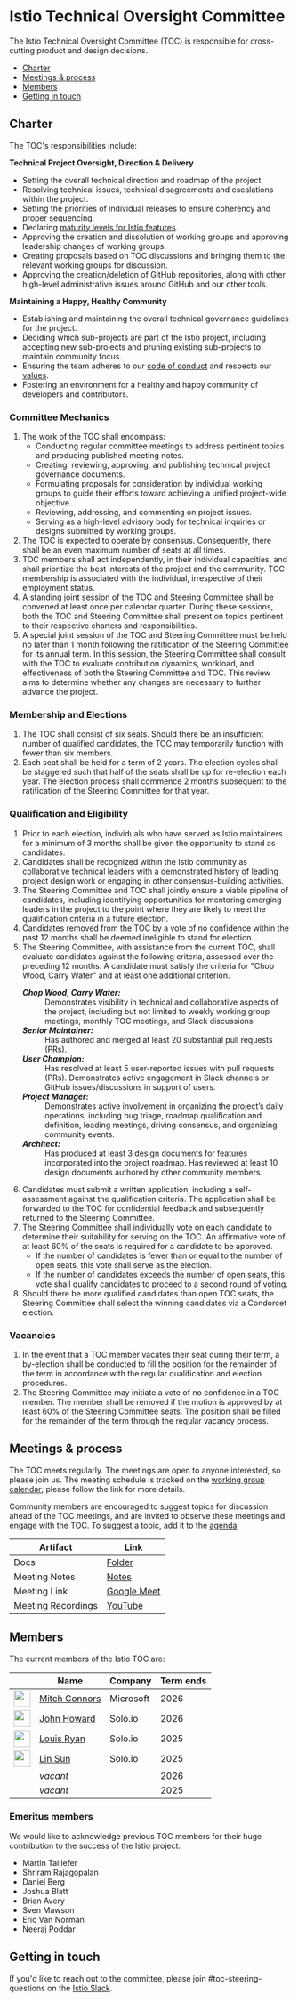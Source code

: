 # Istio Technical Oversight Committee

The Istio Technical Oversight Committee (TOC) is responsible for cross-cutting product and design decisions.

* [Charter](#charter)
* [Meetings & process](#meetings--process)
* [Members](#members)
* [Getting in touch](#getting-in-touch)

## Charter

The TOC's responsibilities include:

**Technical Project Oversight, Direction & Delivery**

  * Setting the overall technical direction and roadmap of the project.
  * Resolving technical issues, technical disagreements and escalations within the project.
  * Setting the priorities of individual releases to ensure coherency and proper sequencing.
  * Declaring [maturity levels for Istio features](https://istio.io/latest/docs/releases/feature-stages/).
  * Approving the creation and dissolution of working groups and approving leadership changes of working groups.
  * Creating proposals based on TOC discussions and bringing them to the relevant working groups for discussion.
  * Approving the creation/deletion of GitHub repositories, along with other high-level administrative issues around GitHub and our other tools.

**Maintaining a Happy, Healthy Community**

  * Establishing and maintaining the overall technical governance guidelines for the project.
  * Deciding which sub-projects are part of the Istio project, including accepting new sub-projects and pruning existing sub-projects to
    maintain community focus.
  * Ensuring the team adheres to our [code of conduct](CONTRIBUTING.md#code-of-conduct) and respects our [values](VALUES.md).
  * Fostering an environment for a healthy and happy community of developers and contributors.

### Committee Mechanics

1. The work of the TOC shall encompass:
    * Conducting regular committee meetings to address pertinent topics and producing published meeting notes.
    * Creating, reviewing, approving, and publishing technical project governance documents.
    * Formulating proposals for consideration by individual working groups to guide their efforts toward achieving a unified project-wide objective.
    * Reviewing, addressing, and commenting on project issues.
    * Serving as a high-level advisory body for technical inquiries or designs submitted by working groups.
2. The TOC is expected to operate by consensus. Consequently, there shall be an even maximum number of seats at all times.
3. TOC members shall act independently, in their individual capacities, and shall prioritize the best interests of the project and the community. TOC membership is associated with the individual, irrespective of their employment status.
4. A standing joint session of the TOC and Steering Committee shall be convened at least once per calendar quarter. During these sessions, both the TOC and Steering Committee shall present on topics pertinent to their respective charters and responsibilities.
5. A special joint session of the TOC and Steering Committee must be held no later than 1 month following the ratification of the Steering Committee for its annual term. In this session, the Steering Committee shall consult with the TOC to evaluate contribution dynamics, workload, and effectiveness of both the Steering Committee and TOC. This review aims to determine whether any changes are necessary to further advance the project.

### Membership and Elections

1. The TOC shall consist of six seats. Should there be an insufficient number of qualified candidates, the TOC may temporarily function with fewer than six members.
2. Each seat shall be held for a term of 2 years. The election cycles shall be staggered such that half of the seats shall be up for re-election each year. The election process shall commence 2 months subsequent to the ratification of the Steering Committee for that year.

### Qualification and Eligibility

1. Prior to each election, individuals who have served as Istio maintainers for a minimum of 3 months shall be given the opportunity to stand as candidates.
2. Candidates shall be recognized within the Istio community as collaborative technical leaders with a demonstrated history of leading project design work or engaging in other consensus-building activities.
3. The Steering Committee and TOC shall jointly ensure a viable pipeline of candidates, including identifying opportunities for mentoring emerging leaders in the project to the point where they are likely to meet the qualification criteria in a future election.
4. Candidates removed from the TOC by a vote of no confidence within the past 12 months shall be deemed ineligible to stand for election.
5. The Steering Committee, with assistance from the current TOC, shall evaluate candidates against the following criteria, assessed over the preceding 12 months. A candidate must satisfy the criteria for "Chop Wood, Carry Water" and at least one additional criterion.

  <ul style="list-style-type:none;">
      <dl>
          <dt><b><i>Chop Wood, Carry Water:</i></b></dt>
          <dd>Demonstrates visibility in technical and collaborative aspects of the project, including but not limited to
              weekly working group meetings, monthly TOC meetings, and Slack discussions.</dd>
          <dt><b><i>Senior Maintainer:</i></b></dt>
          <dd>Has authored and merged at least 20 substantial pull requests (PRs).</dd>
          <dt><b><i>User Champion:</i></b></dt>
          <dd>
              Has resolved at least 5 user-reported issues with pull requests (PRs). Demonstrates active engagement in Slack channels or GitHub issues/discussions in support of users.
          </dd>
          <dt><b><i>Project Manager:</i></b></dt>
          <dd>
              Demonstrates active involvement in organizing the project’s daily operations, including bug triage, roadmap
              qualification and definition, leading meetings, driving consensus, and organizing community events.
          </dd>
          <dt><b><i>Architect:</i></b></dt>
          <dd>
              Has produced at least 3 design documents for features incorporated into the project roadmap. Has reviewed at least 10 design documents authored by other community members.
          </dd>
      </dl>
  </ul>

6. Candidates must submit a written application, including a self-assessment against the qualification criteria. The application shall be forwarded to the TOC for confidential feedback and subsequently returned to the Steering Committee.
7. The Steering Committee shall individually vote on each candidate to determine their suitability for serving on the TOC. An affirmative vote of at least 60% of the seats is required for a candidate to be approved.
   * If the number of candidates is fewer than or equal to the number of open seats, this vote shall serve as the election.
   * If the number of candidates exceeds the number of open seats, this vote shall qualify candidates to proceed to a second round of voting.
8. Should there be more qualified candidates than open TOC seats, the Steering Committee shall select the winning candidates via a Condorcet election.

### Vacancies

1. In the event that a TOC member vacates their seat during their term, a by-election shall be conducted to fill the position for the remainder of the term in accordance with the regular qualification and election procedures.
2. The Steering Committee may initiate a vote of no confidence in a TOC member. The member shall be removed if the motion is approved by at least 60% of the Steering Committee seats. The position shall be filled for the remainder of the term through the regular vacancy process.

## Meetings & process

The TOC meets regularly. The meetings are open to anyone interested, so please join us. The meeting schedule is tracked
on the [working group calendar](WORKING-GROUPS.md#working-group-meetings); please follow the link for more details.

Community members are encouraged to suggest topics for discussion ahead of the TOC meetings, and are invited
to observe these meetings and engage with the TOC. To suggest a topic, add it to the [agenda](https://docs.google.com/document/d/13lxJqtlaQhmV2EwsNnS6h-_O4pobZQZuMjrzOeMgVI0/edit#heading=h.ipnfbx7g04vg).

Artifact | Link
---|---
Docs | [Folder](https://drive.google.com/drive/folders/1-BLXbKg8mfnXbip4IThz4R4GH2PEsLZO)
Meeting Notes | [Notes](https://docs.google.com/document/d/13lxJqtlaQhmV2EwsNnS6h-_O4pobZQZuMjrzOeMgVI0/edit#heading=h.ipnfbx7g04vg)
Meeting Link | [Google Meet](https://meet.google.com/ccb-cxqf-sym)
Meeting Recordings | [YouTube](https://www.youtube.com/playlist?list=PL7wB27eZmdfc4YPa8y3hk8BG3r8INCpRo)

## Members

The current members of the Istio TOC are:

&nbsp; | Name | Company | Term ends
---|---|---|--
<img width="30px" src="https://avatars.githubusercontent.com/u/821270?v=4"> | [Mitch Connors](https://github.com/therealmitchconnors)  | Microsoft | 2026
<img width="30px" src="https://avatars.githubusercontent.com/u/623453?v=4">            | [John Howard](https://github.com/howardjohn)  | Solo.io | 2026
<img width="30px" src="https://pbs.twimg.com/profile_images/838075233445695489/o2eAYJAV_400x400.jpg"> | [Louis Ryan](https://github.com/louiscryan) | Solo.io | 2025
<img width="30px" src="https://avatars1.githubusercontent.com/u/1588319?s=400&v=4"> |    [Lin Sun](https://github.com/linsun)          | Solo.io | 2025
| | *vacant* | | 2026
| | *vacant* | | 2025

### Emeritus members

We would like to acknowledge previous TOC members for their huge contribution to
the success of the Istio project:

* Martin Taillefer
* Shriram Rajagopalan
* Daniel Berg
* Joshua Blatt
* Brian Avery
* Sven Mawson
* Eric Van Norman
* Neeraj Poddar

## Getting in touch

If you'd like to reach out to the committee, please join #toc-steering-questions on the [Istio Slack](https://slack.istio.io/).
